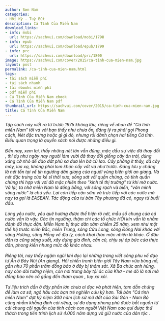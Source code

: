 ```yaml
---
author: Sơn Nam
categories:
- Hồi Ký - Tuỳ Bút
description: Cá Tính Của Miền Nam
download_links:
- info: mobi
  url: https://sachvui.com/download/mobi/1798
- info: epub
  url: https://sachvui.com/download/epub/1799
- info: prc
  url: https://sachvui.com/download/prc/1800
image: https://sachvui.com/cover/2015/ca-tinh-cua-mien-nam.jpg
layout: post
permalink: /ca-tinh-cua-mien-nam.html
tags:
- tải sách miễn phí
- tải sách nhanh
- tải ebooks miễn phí
- pdf miễn phí
- Cá Tính Của Miền Nam ebook
- Cá Tính Của Miền Nam pdf
thumbnail_url: https://sachvui.com/cover/2015/ca-tinh-cua-mien-nam.jpg
title: Cá Tính Của Miền Nam
---
```


 <div class="item-desc text-justify"> <p><em>Tập sách này viết ra từ trước 1975 không lâu, riêng về nhan đề "Cá tính miền Nam" tôi và vài bạn thấy như chưa ổn, đáng lý ra phải gọi Phong cách, Nét đặc trưng hoặc gì gì đó, nhưng rồi đành chọn hai tiếng Cá tính. Điều quan trọng là quyển sách nói được những điều gì. </em><br><br><em>Đến nay, xem lại, thấy những nét lớn vẫn đúng, mặc dầu sự việc đã thay đổi , thí dụ như ngày nay người làm vười đã thay đổi giống cây ăn trái, dùng xáng cỡ nhỏ để đào đất phù sa đưa lên bờ cù lao. Cây phảng ít thấy, đã cày máy, lúa xạ, không phải lom khón cấy vất vả như trước. Đáng lưu y chăng là nét tồn tại về tín ngưởng dân giang của người vùng biên giới an giang. Và nét đặc trưng của kẻ sĩ thời xưa, sống sát với quần chúng, có tính quần chúng thì hợp với vơi đã mặc nhiên theo "kinh tế thị trường" từ khi mở nước. Vả lại, ta nhờ miền Nam là đồng bằng, với sông rạch và biển, "văn minh sông nước" là chủ yếu. Lại còn tiếp cận sớm và trực tiếp với các nước mà nay ta gọi là EASEAN. Tác động của tư bản Tây phương đã có, ngay từ buổi đầu. </em><br><br><em>Lòng yêu nước, yêu quê hương được thể hiện rõ nét, mẫu số chung của cả nước vẫn là vậy. Các tín ngưởng, thậm chí các tổ chức HỘi kín vẫn là nhằm đánh đổ thực dân. Miền Nam bị thực dân xâm chiếm 25 năm, xem như một thế hệ trước miền Bắc, miền Trung, sông Cửu Long, sông Đồng Nai khác với sông Hương, sông Hồng về địa lý, cách khai thác mặc nhiên là khác. Ở đâu dân ta cũng sảng xuất, xây dựng gia đình, cần cù, chịu sự áp bức của thực dân, phong kiến nhưng mức độ khác nhau. </em><br><br><em>Riêng tôi, nay thấy ngậm ngùi khi đọc lại những trang viết công phu về đạo tứ Ân ở Bảy Núi (An giang). Hồi chiến tranh biên giới Tây Nam vừa bùng nổ, gần như 70 phần trăm đồng bào ở đây bị thảm sát. Xã Ba chúc anh hùng, nay còn đài tưởng niệm, còn nơi trưng bày tội ác của Khơ - me đỏ là nơi mà đồng bào nên cố gắng đến tham quan , tuy xa xôi. </em><br><br><em>Tư liệu trích dẫn ở đây phần lớn chưa ai đọc và phát hiện, tạm dẫn chứng để làm cơ sở, ngõ hầu các bạn trẻ nghiên cứu kỹ hơn. Tái bản "Cá tính miền Nam" đợt kỷ niệm 300 năm lịch sử mở đất của Sài Gòn - Nam Bộ cũng nhằm khẳng định cái riêng, sự đa dạng phong phú được bắt nguồn từ cái chung cội nguồn của tính cách con người Việt Nam cao quí được thử thách trong tiến trình lịch sử 4.000 năm dựng và giữ nước của dân tộc .</em></p> </div>